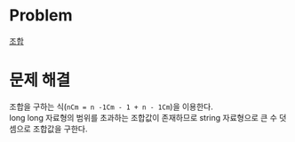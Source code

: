 # Problem
[조합](https://www.acmicpc.net/problem/2407)
   
# 문제 해결
조합을 구하는 식(`nCm = n -1Cm - 1 + n - 1Cm`)을 이용한다.   
long long 자료형의 범위를 초과하는 조합값이 존재하므로 string 자료형으로 큰 수 덧셈으로 조합값을 구한다.   